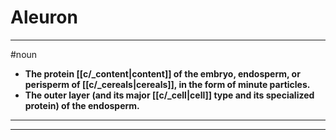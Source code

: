 # Aleuron
---
#noun
- **The protein [[c/_content|content]] of the embryo, endosperm, or perisperm of [[c/_cereals|cereals]], in the form of minute particles.**
- **The outer layer (and its major [[c/_cell|cell]] type and its specialized protein) of the endosperm.**
---
---
